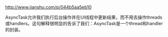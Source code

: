 http://www.jianshu.com/p/044b5aa5eb10

AsyncTask允许我们执行后台操作并在UI线程中更新结果，而不用去操作threads或handlers。这句解释很明显的告诉了我们：AsyncTask是一个thread和handler的封装。